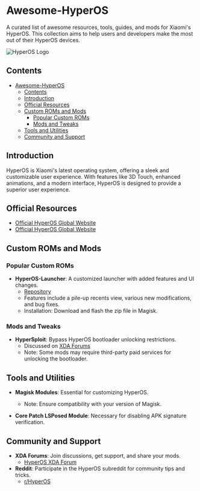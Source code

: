 # Awesome-HyperOS

A curated list of awesome resources, tools, guides, and mods for Xiaomi's HyperOS. This collection aims to help users and developers make the most out of their HyperOS devices.

![HyperOS Logo](/hyperos-logo.png)

## Contents

- [Awesome-HyperOS](#awesome-hyperos)
  - [Contents](#contents)
  - [Introduction](#introduction)
  - [Official Resources](#official-resources)
  - [Custom ROMs and Mods](#custom-roms-and-mods)
    - [Popular Custom ROMs](#popular-custom-roms)
    - [Mods and Tweaks](#mods-and-tweaks)
  - [Tools and Utilities](#tools-and-utilities)
  - [Community and Support](#community-and-support)

## Introduction

HyperOS is Xiaomi's latest operating system, offering a sleek and customizable user experience. With features like 3D Touch, enhanced animations, and a modern interface, HyperOS is designed to provide a superior user experience.

## Official Resources

- [Official HyperOS Global Website ](https://www.mi.com/hyperos)
- [Official HyperOS Global Website ](https://www.mi.com/hyperos)

## Custom ROMs and Mods

### Popular Custom ROMs

- **HyperOS-Launcher**: A customized launcher with added features and UI changes.
  - [Repository](https://github.com/Mods-Center/HyperOS-Launcher)
  - Features include a pile-up recents view, various new modifications, and bug fixes.
  - Installation: Download and flash the zip file in Magisk.

### Mods and Tweaks

- **HyperSploit**: Bypass HyperOS bootloader unlocking restrictions.
  - Discussed on [XDA Forums](https://xdaforums.com/t/hypersploit-bypass-hyperos-bootloader-unlocking-restrictions)
  - Note: Some mods may require third-party paid services for unlocking the bootloader.

## Tools and Utilities

- **Magisk Modules**: Essential for customizing HyperOS.

  - Note: Ensure compatibility with your version of Magisk.

- **Core Patch LSPosed Module**: Necessary for disabling APK signature verification.

## Community and Support

- **XDA Forums**: Join discussions, get support, and share your mods.
  - [HyperOS XDA Forum](https://xdaforums.com/hyperos)
- **Reddit**: Participate in the HyperOS subreddit for community tips and tricks.
  - [r/HyperOS](https://www.reddit.com/r/HyperOS)
